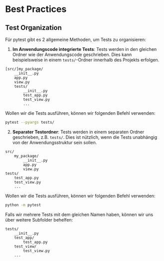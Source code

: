 # Best Practices


## Test Organization

Für pytest gibt es 2 allgemeine Methoden, um Tests zu organisieren:

1. **Im Anwendungscode integrierte Tests**: Tests werden in den gleichen Ordner wie der Anwendungscode geschrieben. Dies kann beispielsweise in einem `tests/`-Ordner innerhalb des Projekts erfolgen.

```plaintext
[src/]my_package/
    __init__.py
    app.py
    view.py
    tests/
        __init__.py
        test_app.py
        test_view.py
        ...
```

Wollen wir die Tests ausführen, können wir folgenden Befehl verwenden:

```bash
pytest --pyargs tests/
```

2. **Separater Testordner**: Tests werden in einem separaten Ordner geschrieben, z.B. `tests/`. Dies ist nützlich, wenn die Tests unabhängig von der Anwendungsstruktur sein sollen.

```plaintext
src/
    my_package/
        __init__.py
        app.py
        view.py
tests/
    test_app.py
    test_view.py
    ...
```

Wollen wir die Tests ausführen, können wir folgenden Befehl verwenden:

```bash
python -m pytest
```

Falls wir mehrere Tests mit dem gleichen Namen haben, können wir uns über weitere Subfolder behelfen:

```plaintext
tests/
    __init__.py
    test_app/
        test_app.py
    test_view/
        test_view.py
    ...
```